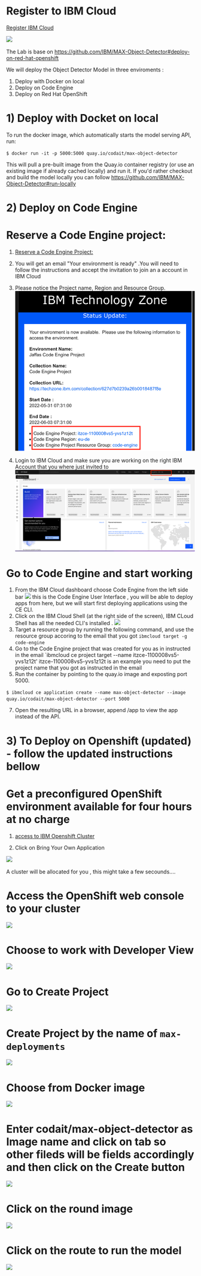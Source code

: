 
# Register to IBM Cloud 

[Register IBM Cloud](https://cloud.ibm.com/registration)

![](README_IMAGES/Register.png)


The Lab is base on https://github.com/IBM/MAX-Object-Detector#deploy-on-red-hat-openshift 

We will deploy the Object Detector Model in three enviroments :
1) Deploy with Docker on local 
2) Deploy on Code Engine  
3) Deploy on Red Hat OpenShift  



# 1) Deploy with Docket on local 

To run the docker image, which automatically starts the model serving API, run:

`$ docker run -it -p 5000:5000 quay.io/codait/max-object-detector`


This will pull a pre-built image from the Quay.io container registry (or use an existing image if already cached locally) and run it. If you'd rather checkout and build the model locally you can follow  https://github.com/IBM/MAX-Object-Detector#run-locally
 

# 2) Deploy on Code Engine 

# Reserve a Code Engine project: 
1. [Reserve a Code Engine Project:](https://techzone.ibm.com/collection/code-engine-fundamentals)

2. You will get an email "Your environment is ready" .You will need to follow the instructions and accept the invitation to join an a account in IBM Cloud
3. Please notice the Project name, Region and Resource Group. 
![](README_IMAGES/env.png)
3. Login to IBM Cloud and make sure you are working on the right IBM Account that you where just invited to 
![](README_IMAGES/account.png)

# Go to Code Engine and start working 
 
1. From the IBM Cloud dashboard choose Code Engine from the left side bar 
![](README_IMAGES/GoToCE.png)
this is the Code Engine User Interface , you will be able to deploy apps from here, but we will start first deploying applications using the CE CLI.
2. Click on the  IBM Cloud Shell (at the right side of the screen), IBM CLoud Shell has all the needed CLI's installed .
![](README_IMAGES/gotocli.png)  
3. Target a resource group by running the following command, and use the resource group accoring to the email that you got  `ibmcloud target -g code-engine`
5. Go to the  Code Engine  project that was created for you as in instructed in the email  `ibmcloud ce project target --name  itzce-1100008vs5-yvs1z12t'
itzce-1100008vs5-yvs1z12t is an example you need to put the project name that you got as instructed in the email 
6. Run the container by pointing to the quay.io image and exposting port 5000.

`$ ibmcloud ce application create --name max-object-detector --image quay.io/codait/max-object-detector --port 5000`

7. Open the resulting URL in a browser, append /app to view the app instead of the API.






# 3) To Deploy on Openshift (updated)  - follow the updated instructions bellow 

# Get a preconfigured OpenShift environment available for four hours at no charge
1. [access to IBM Openshift  Cluster]( https://developer.ibm.com/openlabs/openshift)

2. Click on Bring Your Own Application    

![](README_IMAGES/BringYourOwn1.png)

A cluster will be allocated for you , this might take a few secounds.... 
<!-- ( optional not part of the workshop  : you may run Lab 1 ,2 ,3 to learn about Openshift ) -->
# Access the OpenShift web console to your cluster 
![](README_IMAGES/GoToOpenshift2.png)
# Choose to work with Developer View
![](README_IMAGES/DeveloperView3.png)
# Go to Create Project
![](README_IMAGES/GoCreateProject.png)
# Create Project by the name of `max-deployments`
![](README_IMAGES/CreateProject.png)
# Choose from Docker image
![](README_IMAGES/FromDocker4.png)
# Enter codait/max-object-detector as Image name and click on tab so other fileds will be fields accordingly and then click on the Create button
![](README_IMAGES/DeployImage.png)
# Click on the round image 
![](README_IMAGES/FindRoute.png)
# Click on the route to run the model 
![](README_IMAGES/ClickOnRoute.png)




 

 

